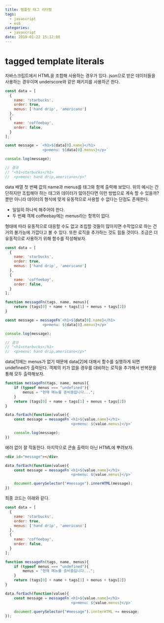 ```yaml
---
title: 템플릿 태그 리터럴
tags:
  - javascript
  - es6
categories:
  - javascript
date: 2019-01-22 15:12:08
---
```


# tagged template literals

자바스크립트에서 HTML을 조합해 사용하는 경우가 있다. json으로 받은 데이터들을 사용하는 경우이며 underscore와 같은 패키지를 사용하곤 한다. 

```javascript
const data = [
  {
    name: 'starbucks',
	order: true,
	menus: ['hand drip', 'americano']
  },
  {
	name: 'coffeebay',
    order: false,
  }
];

const message = `<h1>${data[0].name}</h1>
				 <p>menu: ${data[0].menus}</p>`

console.log(message);

// 결과
// "<h1>starbucks</h1>
//  <p>menu: hand drip,americano</p>"
```

data 배열 첫 번째 값의 name과 menus를 태그와 함께 출력해 보았다. 위의 예시는 간단하지만 조립해야 하는 태그와 데이터가 많아진다면 이런 방법으로 계속 할 수 있을까? 뿐만 아니라 데이터의 형식에 맞게 유동적으로 사용할 수 없다는 단점도 존재한다.

* 일일히 하나씩 해주어야 한다.
* 두 번째 객체 coffeebay에는 menus라는 항목이 없다.

형태에 따라 유동적으로 대응할 수도 없고 조립할 것들이 많아지면 수작업으로 하는 건 거의 불가능에 가깝다고 볼 수 있다. 또한 로직을 추가하는 것도 힘들 것이다. 조금은 더 유동적으로 사용하기 위해 함수를 작성해보자.

```javascript
const data = [
  {
    name: 'starbucks',
	order: true,
	menus: ['hand drip', 'americano']
  },
  {
	name: 'coffeebay',
    order: false,
  }
];

function messageFn(tags, name, menus){
	return (tags[0] + name + tags[1] + menus + tags[2])
}

const message = messageFn`<h1>${data[0].name}</h1>
				 <p>menu: ${data[0].menus}</p>`

console.log(message);

// 결과
// "<h1>starbucks</h1>
//  <p>menu: hand drip,americano</p>"
```

data[1]에는 menus가 없기 때문에 data[2]에 대해서 함수를 실행하게 되면 undefined가 출력된다. 객체의 키가 없을 경우를 대비하는 로직을 추가해서 반복문을 통해 모두 출력해보자.

```javascript
function messageFn(tags, name, menus){
    if (typeof menus === "undefined"){
        menus = "현재 메뉴를 준비중입니다...";
    }
    return (tags[0] + name + tags[1] + menus + tags[2])   
}

data.forEach(function(value){
    const message = messageFn`<h1>${value.name}</h1>
                              <p>menu: ${value.menus}</p>`

    console.log(message);
})
```

에러 없이 잘 작동한다. 마지막으로 콘솔 출력이 아닌 HTML에 뿌려보자.

```html
<div id="message"></div>
```

```javascript
data.forEach(function(value){
    const message = messageFn`<h1>${value.name}</h1>
                              <p>menu: ${value.menus}</p>`

    document.querySelector("#message").innerHTML(message);
})
```

최종 코드는 아래와 같다.

```javascript
const data = [
  {
    name: 'starbucks',
	order: true,
	menus: ['hand drip', 'americano']
  },
  {
	name: 'coffeebay',
    order: false,
  }
];

function messageFn(tags, name, menus){
    if (typeof menus === "undefined"){
        menus = "현재 메뉴를 준비중입니다...";
    }
    return (tags[0] + name + tags[1] + menus + tags[2])   
}

data.forEach(function(value){
    const message = messageFn`<h1>${value.name}</h1>
                              <p>menu: ${value.menus}</p>`

    document.querySelector("#message").innterHTML += message;
});
```


